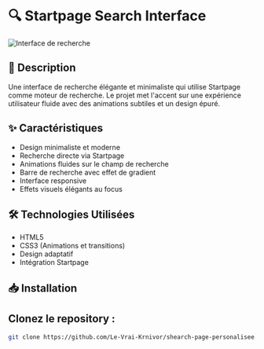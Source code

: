 # 🔍 Startpage Search Interface

![Interface de recherche](Capture.png)

## 📝 Description

Une interface de recherche élégante et minimaliste qui utilise Startpage comme moteur de recherche. Le projet met l'accent sur une expérience utilisateur fluide avec des animations subtiles et un design épuré.

## ✨ Caractéristiques

- Design minimaliste et moderne
- Recherche directe via Startpage
- Animations fluides sur le champ de recherche
- Barre de recherche avec effet de gradient
- Interface responsive
- Effets visuels élégants au focus

## 🛠️ Technologies Utilisées

- HTML5
- CSS3 (Animations et transitions)
- Design adaptatif
- Intégration Startpage

## 📥 Installation

## Clonez le repository :
```bash
git clone https://github.com/Le-Vrai-Krnivor/shearch-page-personalisee.git
```